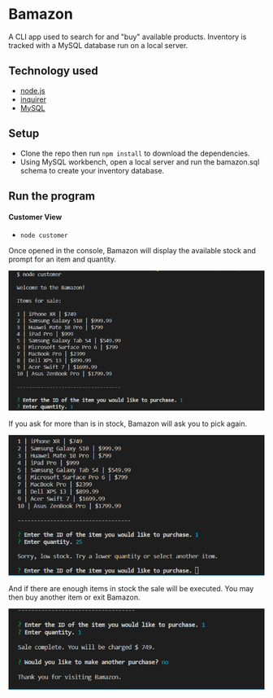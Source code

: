 # Bamazon
A CLI app used to search for and "buy" available products. Inventory is tracked with a MySQL database run on a local server.

## Technology used

* [node.js](https://nodejs.org/en/)
* [inquirer](https://www.npmjs.com/package/inquirer)
* [MySQL](https://www.npmjs.com/package/mysql)

## Setup

 - Clone the repo then run `npm install` to download the dependencies.
 - Using MySQL workbench, open a local server and run the bamazon.sql schema to create your inventory database.

 ## Run the program

 #### Customer View

 - `node customer`

Once opened in the console, Bamazon will display the available stock and prompt for an item and quantity.

 ![choose item](images/readme1.png)

If you ask for more than is in stock, Bamazon will ask you to pick again.

![Low Stock](images/readme3.png)

And if there are enough items in stock the sale will be executed. You may then buy another item or exit Bamazon.

![try again](images/readme2.png)

 

